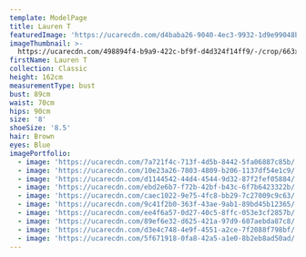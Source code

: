 ```yaml
---
template: ModelPage
title: Lauren T
featuredImage: 'https://ucarecdn.com/d4baba26-9040-4ec3-9932-1d9e99048b92/'
imageThumbnail: >-
  https://ucarecdn.com/498894f4-b9a9-422c-bf9f-d4d324f14ff9/-/crop/663x963/70,0/-/preview/
firstName: Lauren T
collection: Classic
height: 162cm
measurementType: bust
bust: 89cm
waist: 70cm
hips: 90cm
size: '8'
shoeSize: '8.5'
hair: Brown
eyes: Blue
imagePortfolio:
  - image: 'https://ucarecdn.com/7a721f4c-713f-4d5b-8442-5fa06887c85b/'
  - image: 'https://ucarecdn.com/10e23a26-7803-4809-b206-1137df54e1c9/'
  - image: 'https://ucarecdn.com/d1144542-44d4-4544-9d32-87f2fef05884/'
  - image: 'https://ucarecdn.com/ebd2e6b7-f72b-42bf-b43c-6f7b6423322b/'
  - image: 'https://ucarecdn.com/caec1022-9e75-4fc8-bb29-7c27009c9c63/'
  - image: 'https://ucarecdn.com/9c41f2b0-363f-43ae-9ab1-89bd45b12365/'
  - image: 'https://ucarecdn.com/ee4f6a57-0d27-40c5-8ffc-053e3cf2857b/'
  - image: 'https://ucarecdn.com/89ef6e32-d625-421a-97d9-607aebda87c8/'
  - image: 'https://ucarecdn.com/d3e4c748-4e9f-4551-a2ce-7f2088f798bf/'
  - image: 'https://ucarecdn.com/5f671918-0fa8-42a5-a1e0-8b2eb8ad50ad/'
---
```


